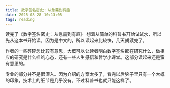 ```yaml
---
title: 数字签名密史：从急需到有趣
date: 2025-08-28 10:13:05
tags: reading
---
```

读完了《数字签名密史：从急需到有趣》
想着从简单的科普书开始试试水，所以先从这本书开始读。因为是中文的，所以读起来比较快，几天就读完了。

作者的一些碎碎念比较有意思，大概可以让读者明白数字签名都在研究什么，做相应的研究是什么样的心态，还有一些人生感悟和哲学小课堂。这部分读起来还是蛮有意思的。

专业的部分并不是很深入。因为介绍的方案太多了，看完以后脑子里只有一个大概的印象，技术上的细节是几乎没有。不过科普书也就只能这样了。
